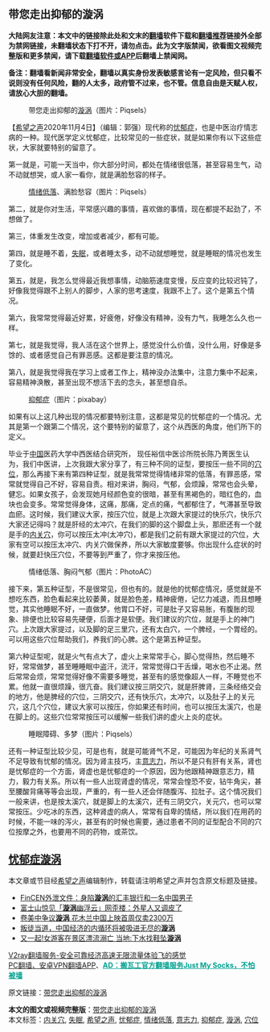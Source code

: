  <h2>带您走出抑郁的漩涡</h2> <p class="notice"><b>大陆网友注意：本文中的链接除此处和文末的<a href="https://github.com/bannedbook/fanqiang" >翻墙</a>软件下载和<a href="https://github.com/killgcd/justmysocks/blob/master/README.md">翻墙推荐</a>链接外全部为禁网链接，未翻墙状态下打不开，请勿点击。此为文字版禁闻，欲看图文视频完整版和更多禁闻，请下载<a href="https://github.com/bannedbook/fanqiang">翻墙软件或APP</a>后翻墙上禁闻网。</p><p>备注：翻墙看新闻非常安全，翻墙以真实身份发表敏感言论有一定风险，但只看不说则没有任何风险，翻的人太多，政府管不过来，也不管。信息自由是天赋人权，请放心大胆的翻墙。</b></p>  <div class="entry"> <figure><figcaption>带您走出抑郁的<a href="https://www.bannedbook.org/bnews/tag/%E6%BC%A9%E6%B6%A1/" class="st_tag internal_tag" rel="tag" title="标签 漩涡 下的日志">漩涡</a>（图片：Piqsels）</figcaption></figure> <p>【<span class='wp_keywordlink_affiliate'><a href="https://www.soundofhope.org" title="希望之声" target="_blank">希望之声</a></span>2020年11月4日】（编辑：郭强）现代称的<a href="https://www.bannedbook.org/bnews/tag/%e5%bf%a7%e9%83%81%e7%97%87/" class="st_tag internal_tag" rel="tag" title="标签 忧郁症 下的日志">忧郁症</a>，也是中医治疗情志病的一种。现代医学定义忧郁症，比较常见的一些症状，就是如果你有以下这些症状，大家就要特别的留意了。</p> <p>第一就是，可能一天当中，你大部分时间，都处在情绪很低落，甚至容易生气，动不动就想哭，或人家一看你，就是满脸愁容的样子。</p> <figure><figcaption><a href="https://www.bannedbook.org/bnews/tag/%E6%83%85%E7%BB%AA%E4%BD%8E%E8%90%BD/" class="st_tag internal_tag" rel="tag" title="标签 情绪低落 下的日志">情绪低落</a>、满脸愁容（图片：Piqsels）</figcaption></figure> <p>第二，就是你对生活，平常感兴趣的事情，喜欢做的事情，现在都提不起劲了，不想做了。</p> <p>第三，体重发生改变，增加或者减少，都有可能。</p>  <p>第四，就是睡不着，<a href="https://www.bannedbook.org/bnews/tag/%e5%a4%b1%e7%9c%a0/" class="st_tag internal_tag" rel="tag" title="标签 失眠 下的日志">失眠</a>，或者睡太多，动不动就想睡觉，就是睡眠的情况也发生了变化。</p> <p>第五，就是，我怎么觉得最近我想事情，动脑筋速度变慢，反应变的比较迟钝了，好像我觉得跟不上别人的脚步，人家的思考速度，我跟不上了。这个是第五个情况。</p> <p>第六，我常常觉得最近好累，好疲倦，好像没有精神，没有力气，我睡怎么久也一样。</p> <p>第七，就是我觉得，我人活在这个世界上，感觉没什么价值，没什么用，好像是多馀的、或者感觉自己有罪恶感。这都是要注意的情况。</p>  <p>第八，就是我觉得我在学习上或者工作上，精神没办法集中，注意力集中不起来，容易精神涣散，甚至出现不想活下去的念头，甚至想自杀。</p> <figure><figcaption><a href="https://www.bannedbook.org/bnews/tag/%e6%8a%91%e9%83%81%e7%97%87/" class="st_tag internal_tag" rel="tag" title="标签 抑郁症 下的日志">抑郁症</a>（图片：pixabay）</figcaption></figure> <p>如果有以上这几种出现的情况都要特别注意，这都是常见的忧郁症的一个情况。尤其是第一个跟第二个情况，这个要特别的留意了，这个从西医的角度，他们所下的定义。</p> <p>毕业于<span class='wp_keywordlink_affiliate'><a href="https://www.bannedbook.org/" title="中国" target="_blank">中国</a></span>医药大学中西医结合研究所， 现任裕信中医诊所院长陈乃菁医生认为，我们中医讲，上次我跟大家分享了，有三种不同的证型，要按压一些不同的<a href="https://www.bannedbook.org/bnews/tag/%e7%a9%b4%e4%bd%8d/" class="st_tag internal_tag" rel="tag" title="标签 穴位 下的日志">穴位</a>，那么再接下来有第四种证型，就是我常常觉得情绪非常的低落，有罪恶感，常常就觉得自己不好，容易自责。相对来讲，胸闷，气郁，会烦躁，常常也会头晕，健忘。如果女孩子，会发现她月经颜色变的很暗，甚至有黑褐色的，暗红色的，血块也会变多。常常觉得身体，这痛，那痛，定点的痛，气都郁住了，气滞甚至导致血瘀。这时候，我们建议大家，按压穴位，就是上次跟大家提过的快乐穴，快乐穴大家还记得吗？就是肝经的太冲穴，在我们的脚的这个脚盘上头，那麽还有一个就是手的<a href="https://www.bannedbook.org/bnews/tag/%E5%86%85%E5%85%B3%E7%A9%B4/" class="st_tag internal_tag" rel="tag" title="标签 内关穴 下的日志">内关穴</a>，你可以按压太冲(太冲穴)，都是我们之前有跟大家提过的穴位，大家有空可以按压太冲穴、内关穴做保养，所以大家敏度要够。你出现什么症状的时候，就要赶快压穴位，不要等到严重了，你才来按压他。</p> <figure><figcaption>情绪低落、胸闷气郁（图片：PhotoAC）</figcaption></figure> <p>接下来，第五种证型，不是很常见，但也有的。就是他的忧郁症情况，感觉就是不想吃东西，脸色看起来比较萎黄，就是脸色差，精神疲倦，记忆力减退，而且想睡觉，其实他睡眠不好，一直做梦。他胃口不好，可是肚子又容易胀，有腹胀的现象、排便也比较容易先硬便，后面才是软便。我们建议的穴位，就是手上的神门穴。上次跟大家提过，以及脚的足三里穴，还有太白穴，一个脾经，一个胃经的。可以用这些穴位帮助我们，养我们的心脾。这个是第五种证型。</p>  <p>第六种证型呢，就是火气有点大了，虚火上来常常手心，脚心觉得热，然后睡不好，常常做梦，甚至睡睡眠中盗汗，流汗，常常觉得口干舌燥，喝水也不止渴。然后常常会烦，常常觉得好像不需要多睡觉，甚至有的感觉像超人一样，不睡觉也不累。他就一直很烦躁，很亢奋。我们建议按三阴交穴，就是肝脾肾，三条经络交会的地方，他是脾经的穴位，三阴交穴，还有快乐穴，太冲穴，以及肚子上的关元穴，这几个穴位，建议大家可以按压，你如果还有时间，也可以按压太溪穴，也是在脚上的。这些穴位常常按压可以缓解一些我们讲的虚火上炎的症状。</p> <figure><figcaption>睡眠障碍、多梦（图片：Piqsels）</figcaption></figure> <p>还有一种证型比较少见，可是也有，就是可能肾气不足，可能因为年纪的关系肾气不足导致有忧郁的情况。因为肾主技巧，主<a href="https://www.bannedbook.org/bnews/tag/%E6%84%8F%E5%BF%97%E5%8A%9B/" class="st_tag internal_tag" rel="tag" title="标签 意志力 下的日志">意志力</a>，所以不是只有肝有关系，肾也是忧郁症的一个方面，肾虚也是忧郁症的一个原因，因为他跟精神跟意志力，精力，毅力有关系。所以有一些人出现肾虚的情况，常常会惶恐不安，钻牛角尖，甚至腰酸背痛等等会出现，严重的，有一些人还会伴随腹泻、拉肚子。这个情况我们一般来讲，也是按太溪穴，就是脚上的太溪穴，还有三阴交穴，关元穴，也可以常常按压。少吃冰的东西，这种肾虚的病人，常常有自卑的情结，所以我们在用药的时候，不能一味的泻火，甚至有的时候也需要，通过患者不同的证型配合不同的穴位按摩之外，也要用不同的药物，或茶饮。</p> <h2><a href="https://www.soundofhope.org/post/287235">忧郁症漩涡</a></h2> <p>本文章或节目经<a href="https://www.bannedbook.org/bnews/tag/%e5%b8%8c%e6%9c%9b%e4%b9%8b%e5%a3%b0/" class="st_tag internal_tag" rel="tag" title="标签 希望之声 下的日志">希望之声</a>编辑制作，转载请注明希望之声并包含原文标题及链接。</p> <ul class='op-related-articles' title='相关阅读'> <li><a href='https://www.bannedbook.org/bnews/baitai/20200922/1400618.html' target='_blank'>FinCEN外泄文件：身陷<b>漩涡</b>的汇丰银行和一名中国男子</a></li> <li><a href='https://www.bannedbook.org/bnews/funmedia/20200921/1400228.html' target='_blank'>富士山惊见「<b>漩涡</b>幽浮云」网歪楼：外星人又调皮了</a></li> <li><a href='https://www.bannedbook.org/bnews/baitai/20200914/1396280.html' target='_blank'>卷美中争议<b>漩涡</b> 花木兰中国上映首周仅卖2300万</a></li> <li><a href='https://www.bannedbook.org/bnews/comments/20200827/1386657.html' target='_blank'>叛徒当道，中国经济的内循环将被吸进无尽的<b>漩涡</b></a></li> <li><a href='https://www.bannedbook.org/bnews/baitai/20200804/1374361.html' target='_blank'>又一起!女游客在景区漂流溺亡 当地:下水找鞋坠<b>漩涡</b></a></li> </ul> <p class="texttj"> <a href="https://www.bannedbook.org/forum23/topic22702.html" target="_blank">V2ray翻墙服务-安全可靠经济高速无限流量体验飞的感觉</a><br/> <a href="https://github.com/bannedbook/fanqiang/wiki/%E7%A6%81%E9%97%BB%E7%BD%91%E5%AE%89%E5%8D%93%E7%BF%BB%E5%A2%99%E6%96%B0%E9%97%BBAPP" target="_blank">PC翻墙、安卓VPN翻墙APP</a>、<span onclick="window.open('https://github.com/killgcd/justmysocks/blob/master/README.md')" style="font-weight:bold;color:#00A191;cursor:pointer;text-decoration:underline;outline:none">AD：搬瓦工官方翻墙服务Just My Socks，不怕被墙</span></p><p>原文链接：<a class="src_link"  href="https://www.soundofhope.org/post/384397" target="_blank">带您走出抑郁的漩涡</a></p> <a name='sharetosocial'></a>       <div><b>本文的图文或视频完整版</b>：<a href='https://www.bannedbook.org/bnews/comments/20201105/1426214.html'>带您走出抑郁的漩涡</a></div>  </div><!--END ENTRY--> <div class="postfooter"> <div>本文标签：<a href="https://www.bannedbook.org/bnews/tag/%E5%86%85%E5%85%B3%E7%A9%B4/" rel="tag">内关穴</a>, <a href="https://www.bannedbook.org/bnews/tag/%e5%a4%b1%e7%9c%a0/" rel="tag">失眠</a>, <a href="https://www.bannedbook.org/bnews/tag/%e5%b8%8c%e6%9c%9b%e4%b9%8b%e5%a3%b0/" rel="tag">希望之声</a>, <a href="https://www.bannedbook.org/bnews/tag/%e5%bf%a7%e9%83%81%e7%97%87/" rel="tag">忧郁症</a>, <a href="https://www.bannedbook.org/bnews/tag/%E6%83%85%E7%BB%AA%E4%BD%8E%E8%90%BD/" rel="tag">情绪低落</a>, <a href="https://www.bannedbook.org/bnews/tag/%E6%84%8F%E5%BF%97%E5%8A%9B/" rel="tag">意志力</a>, <a href="https://www.bannedbook.org/bnews/tag/%e6%8a%91%e9%83%81%e7%97%87/" rel="tag">抑郁症</a>, <a href="https://www.bannedbook.org/bnews/tag/%E6%BC%A9%E6%B6%A1/" rel="tag">漩涡</a>, <a href="https://www.bannedbook.org/bnews/tag/%e7%a9%b4%e4%bd%8d/" rel="tag">穴位</a></div>  </div><!--END POSTFOOTER--> 